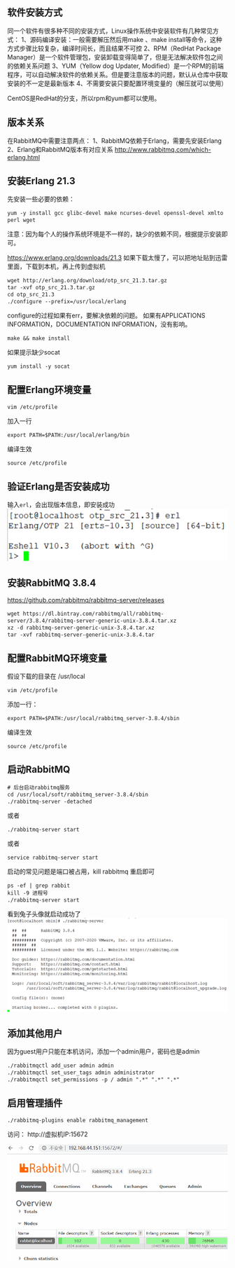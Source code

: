 ## 软件安装方式

同一个软件有很多种不同的安装方式，Linux操作系统中安装软件有几种常见方式：
1、源码编译安装：一般需要解压然后用make 、make install等命令，这种方式步骤比较复杂，编译时间长，而且结果不可控
2、RPM（RedHat Package Manager）是一个软件管理包，安装卸载变得简单了，但是无法解决软件包之间的依赖关系问题
3、YUM（Yellow dog Updater, Modified）是一个RPM的前端程序，可以自动解决软件的依赖关系。但是要注意版本的问题，默认从仓库中获取安装的不一定是最新版本
4、不需要安装只要配置环境变量的（解压就可以使用）

CentOS是RedHat的分支，所以rpm和yum都可以使用。

## 版本关系

在RabbitMQ中需要注意两点：
1、RabbitMQ依赖于Erlang，需要先安装Erlang
2、Erlang和RabbitMQ版本有对应关系
http://www.rabbitmq.com/which-erlang.html

## 安装Erlang 21.3

先安装一些必要的依赖：

```
yum -y install gcc glibc-devel make ncurses-devel openssl-devel xmlto perl wget
```

注意：因为每个人的操作系统环境是不一样的，缺少的依赖不同，根据提示安装即可。

https://www.erlang.org/downloads/21.3
如果下载太慢了，可以把地址贴到迅雷里面，下载到本机，再上传到虚拟机

```
wget http://erlang.org/download/otp_src_21.3.tar.gz
tar -xvf otp_src_21.3.tar.gz
cd otp_src_21.3
./configure --prefix=/usr/local/erlang
```

configure的过程如果有err，要解决依赖的问题。
如果有APPLICATIONS INFORMATION，DOCUMENTATION INFORMATION，没有影响。

```
make && make install
```

如果提示缺少socat

```
yum install -y socat
```

## 配置Erlang环境变量

```
vim /etc/profile
```

加入一行

```
export PATH=$PATH:/usr/local/erlang/bin
```

编译生效

```
source /etc/profile
```

## 验证Erlang是否安装成功

输入`erl`，会出现版本信息，即安装成功
![20200620_213420.png](image/ab43600edd9f413fb11dc08701e5cfd1.png)

## 安装RabbitMQ 3.8.4

https://github.com/rabbitmq/rabbitmq-server/releases

```
wget https://dl.bintray.com/rabbitmq/all/rabbitmq-server/3.8.4/rabbitmq-server-generic-unix-3.8.4.tar.xz
xz -d rabbitmq-server-generic-unix-3.8.4.tar.xz
tar -xvf rabbitmq-server-generic-unix-3.8.4.tar 
```

## 配置RabbitMQ环境变量

假设下载的目录在 /usr/local

```
vim /etc/profile
```

添加一行：

```
export PATH=$PATH:/usr/local/rabbitmq_server-3.8.4/sbin
```

编译生效

```
source /etc/profile
```

## 启动RabbitMQ

```
# 后台启动rabbitmq服务
cd /usr/local/soft/rabbitmq_server-3.8.4/sbin
./rabbitmq-server -detached
```

或者

```
./rabbitmq-server start
```

或者

```
service rabbitmq-server start
```

启动的常见问题是端口被占用，kill rabbitmq 重启即可

```
ps -ef | grep rabbit
kill -9 进程号
./rabbitmq-server start
```

看到兔子头像就启动成功了
![20200620_214501.png](image/719459358013491a81e2080835453add.png)

## 添加其他用户

因为guest用户只能在本机访问，添加一个admin用户，密码也是admin

```
./rabbitmqctl add_user admin admin
./rabbitmqctl set_user_tags admin administrator
./rabbitmqctl set_permissions -p / admin ".*" ".*" ".*"
```

## 启用管理插件

```
./rabbitmq-plugins enable rabbitmq_management
```

访问：
http://虚拟机IP:15672

![20200620_214826.png](image/12c90cc8bbbd4db4ab61cf0a3984134c.png)